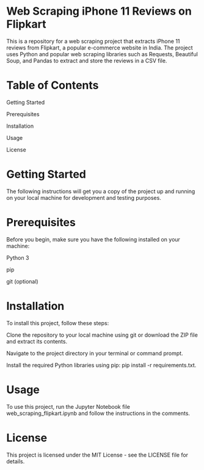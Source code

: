 # Web Scraping iPhone 11 Reviews on Flipkart
This is a repository for a web scraping project that extracts iPhone 11 reviews from Flipkart, a popular e-commerce website in India. The project uses Python and popular web scraping libraries such as Requests, Beautiful Soup, and Pandas to extract and store the reviews in a CSV file.

# Table of Contents
Getting Started

Prerequisites

Installation

Usage

License

# Getting Started

The following instructions will get you a copy of the project up and running on your local machine for development and testing purposes.

# Prerequisites

Before you begin, make sure you have the following installed on your machine:

Python 3

pip

git (optional)

# Installation

To install this project, follow these steps:

Clone the repository to your local machine using git or download the ZIP file and extract its contents.

Navigate to the project directory in your terminal or command prompt.

Install the required Python libraries using pip: pip install -r requirements.txt.

# Usage

To use this project, run the Jupyter Notebook file web_scraping_flipkart.ipynb and follow the instructions in the comments.

# License

This project is licensed under the MIT License - see the LICENSE file for details.

